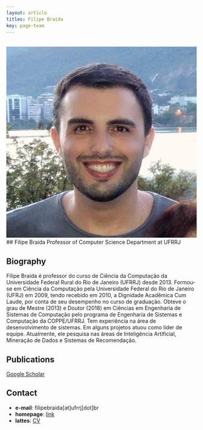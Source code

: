 ```yaml
---
layout: article
titles: Filipe Braida
key: page-team
---
```


<div class="grid grid--p-2" style="">
  <div class="cell cell--2 content">
    <br/>
    <div class="card">
      <div class="card__image">
        <img class="image image--sm" src="/assets/images/profile/filipe_braida.jpg"/>
      </div>
    </div>
  </div>
  <div class="cell cell--auto content">
<div markdown="1">
## Filipe Braida
Professor of Computer Science Department at UFRRJ

## Biography

Filipe Braida é professor do curso de Ciência da Computação da Universidade Federal Rural do Rio de Janeiro (UFRRJ) desde 2013. Formou-se em Ciência da Computação pela Universidade Federal do Rio de Janeiro (UFRJ) em 2009, tendo recebido em 2010, a Dignidade Acadêmica Cum Laude, por conta de seu desempenho no curso de graduação. Obteve o grau de Mestre (2013) e Doutor (2018) em Ciências em Engenharia de Sistemas de Computação pelo programa de Engenharia de Sistemas e Computação da COPPE/UFRRJ. Tem experiência na área de desenvolvimento de sistemas. Em alguns projetos atuou como líder de equipe. Atualmente, ele pesquisa nas áreas de Inteligência Artificial, Mineração de Dados e Sistemas de Recomendação.

## Publications

[Google Scholar](https://scholar.google.com/citations?user=EzRvghIAAAAJ)

## Contact
- __e-mail__: filipebraida[at]ufrrj[dot]br
- __homepage__: [link](http://filipe.braida.com.br)
- __lattes__: [CV](http://lattes.cnpq.br/0335454210905441)

</div>
</div>
</div>
